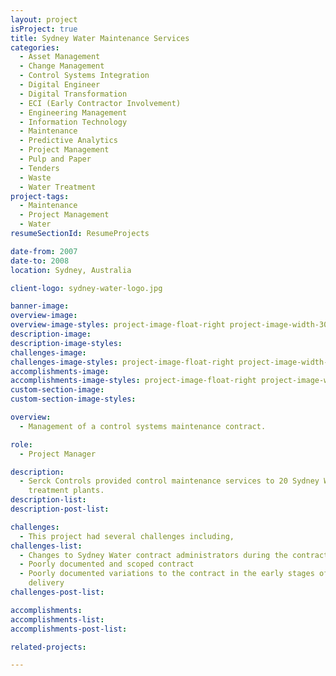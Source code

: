 ```yaml
---
layout: project
isProject: true
title: Sydney Water Maintenance Services
categories:
  - Asset Management
  - Change Management
  - Control Systems Integration
  - Digital Engineer
  - Digital Transformation
  - ECI (Early Contractor Involvement)
  - Engineering Management
  - Information Technology
  - Maintenance
  - Predictive Analytics
  - Project Management
  - Pulp and Paper
  - Tenders
  - Waste
  - Water Treatment
project-tags:
  - Maintenance
  - Project Management
  - Water
resumeSectionId: ResumeProjects

date-from: 2007
date-to: 2008
location: Sydney, Australia

client-logo: sydney-water-logo.jpg

banner-image:
overview-image:
overview-image-styles: project-image-float-right project-image-width-30
description-image:
description-image-styles:
challenges-image:
challenges-image-styles: project-image-float-right project-image-width-40
accomplishments-image:
accomplishments-image-styles: project-image-float-right project-image-width-40
custom-section-image:
custom-section-image-styles:

overview:
  - Management of a control systems maintenance contract.

role:
  - Project Manager

description:
  - Serck Controls provided control maintenance services to 20 Sydney Water
    treatment plants.
description-list:
description-post-list:

challenges:
  - This project had several challenges including,
challenges-list:    
  - Changes to Sydney Water contract administrators during the contract term
  - Poorly documented and scoped contract
  - Poorly documented variations to the contract in the early stages of service
    delivery
challenges-post-list:    

accomplishments:
accomplishments-list:    
accomplishments-post-list:    

related-projects:

---
```

